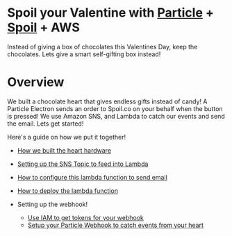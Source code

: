 Spoil your Valentine with [Particle](https://www.particle.io) + [Spoil](https://cspoil.co) + AWS
===

Instead of giving a box of chocolates this Valentines Day, keep the chocolates.  Lets give a smart self-gifting box instead!

Overview
===

We built a chocolate heart that gives endless gifts instead of candy!  A Particle Electron sends an order to 
Spoil.co on your behalf when the button is pressed!  We use Amazon SNS, and Lambda to catch our events and send the email.
  Lets get started!


Here's a guide on how we put it together!

 * [How we built the heart hardware](build/README.md)

 * [Setting up the SNS Topic to feed into Lambda](build/amazon/sns/README.md)
  
 * [How to configure this lambda function to send email](lambda_emailer/README.md)

 * [How to deploy the lambda function](build/amazon/lambda/README.md)

 * Setting up the webhook!
    * [Use IAM to get tokens for your webhook](build/amazon/iam/README.md)
    * [Setup your Particle Webhook to catch events from your heart](sns-webhook/README.md)
